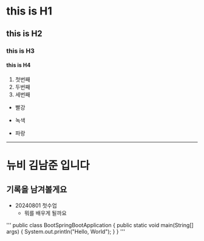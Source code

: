 # this is H1
## this is H2
### this is H3
#### this is H4


1. 첫번째
1. 두번째
1. 세번째

* 빨강
- 녹색
+ 파랑

---

# 뉴비 김남준 입니다
## 기록을 남겨볼게요

* 20240801 첫수업
    - 뭐를 배우게 될까요


'''
public class BootSpringBootApplication {
    public static void main(String[] args) {
        System.out.println("Hello, World");
    }
}
'''